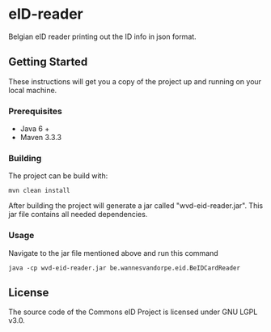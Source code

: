 # eID-reader

Belgian eID reader printing out the ID info in json format.

## Getting Started

These instructions will get you a copy of the project up and running on your local machine.

### Prerequisites

- Java 6 +
- Maven 3.3.3

### Building

The project can be build with:

```
mvn clean install
```

After building the project will generate a jar called "wvd-eid-reader.jar". This jar file contains all needed dependencies.

### Usage

Navigate to the jar file mentioned above and run this command

```
java -cp wvd-eid-reader.jar be.wannesvandorpe.eid.BeIDCardReader
```

## License

The source code of the Commons eID Project is licensed under GNU LGPL v3.0.
